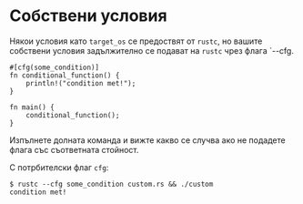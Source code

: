 # Собствени условия

Някои условия като `target_os` се предоствят от `rustc`, но вашите собствени
условия задължително се подават на `rustc` чрез флага `--cfg.

```rust,editable,ignore,mdbook-runnable
#[cfg(some_condition)]
fn conditional_function() {
    println!("condition met!");
}

fn main() {
    conditional_function();
}
```

Изпълнете долната команда и вижте какво се случва ако не подадете флага със
съответната стойност.

С потрбителски флаг `cfg`:

```shell
$ rustc --cfg some_condition custom.rs && ./custom
condition met!
```
